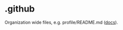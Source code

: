 # .github

Organization wide files, e.g. profile/README.md ([docs](https://docs.github.com/en/organizations/collaborating-with-groups-in-organizations/customizing-your-organizations-profile)).
